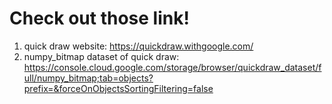 # Check out those link!
1. quick draw website: https://quickdraw.withgoogle.com/
2. numpy_bitmap dataset of quick draw: https://console.cloud.google.com/storage/browser/quickdraw_dataset/full/numpy_bitmap;tab=objects?prefix=&forceOnObjectsSortingFiltering=false
